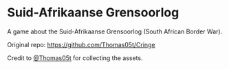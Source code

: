 # Suid-Afrikaanse Grensoorlog

A game about the Suid-Afrikaanse Grensoorlog (South African Border War). 

Original repo: https://github.com/Thomas05t/Cringe

Credit to <a href=https://github.com/Thomas05t>@Thomas05t</a> for collecting the assets.


